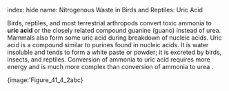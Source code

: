index: hide
name: Nitrogenous Waste in Birds and Reptiles: Uric Acid

Birds, reptiles, and most terrestrial arthropods convert toxic ammonia to  **uric acid** or the closely related compound guanine (guano) instead of urea. Mammals also form some uric acid during breakdown of nucleic acids. Uric acid is a compound similar to purines found in nucleic acids. It is water insoluble and tends to form a white paste or powder; it is excreted by birds, insects, and reptiles. Conversion of ammonia to uric acid requires more energy and is much more complex than conversion of ammonia to urea .


{image:'Figure_41_4_2abc}
        
